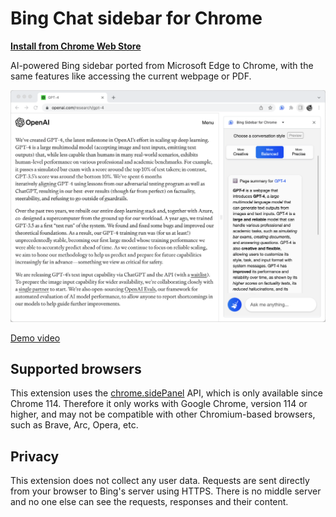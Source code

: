 # Bing Chat sidebar for Chrome

[**Install from Chrome Web Store**](https://chrome.google.com/webstore/detail/bing-sidebar-for-chrome/ncjedehfkpnliaafimjhdjjeggmfmlgf)

AI-powered Bing sidebar ported from Microsoft Edge to Chrome, with the same features like accessing the current webpage or PDF.

![Screenshot](screenshot.png?raw=true)

[Demo video](https://youtu.be/dIZoB1gUbxE)

## Supported browsers

This extension uses the [chrome.sidePanel](https://developer.chrome.com/docs/extensions/reference/sidePanel/) API, which is only available since Chrome 114. Therefore it only works with Google Chrome, version 114 or higher, and may not be compatible with other Chromium-based browsers, such as Brave, Arc, Opera, etc.

## Privacy

This extension does not collect any user data. Requests are sent directly from your browser to Bing's server using HTTPS. There is no middle server and no one else can see the requests, responses and their content.
